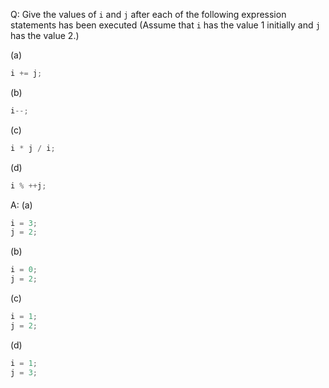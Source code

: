 Q: Give the values of `i` and `j` after each of the following expression
statements has been executed (Assume that `i` has the value 1 initially and `j`
has the value 2.)

(a)

```c
i += j;
```

(b)

```c
i--;
```

(c)

```c
i * j / i;
```

(d)

```c
i % ++j;
```

A:
(a)

```c
i = 3;
j = 2;
```

(b)

```c
i = 0;
j = 2;
```

(c)

```c
i = 1;
j = 2;
```

(d)

```c
i = 1;
j = 3;
```
